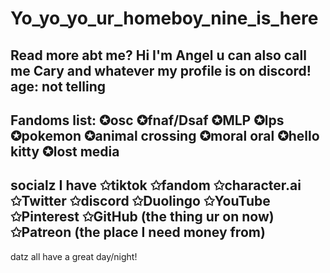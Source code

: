 # Yo_yo_yo_ur_homeboy_nine_is_here
Read more abt me? 
Hi I'm Angel u can also call me Cary and whatever my profile is on discord! age: not telling
------------------------ 
Fandoms list:
✪osc
✪fnaf/Dsaf
✪MLP
✪lps
✪pokemon
✪animal crossing
✪moral oral 
✪hello kitty
✪lost media
-------------
socialz I have
✩tiktok
✩fandom
✩character.ai
✩Twitter
✩discord
✩Duolingo
✩YouTube
✩Pinterest
✩GitHub (the thing ur on now) 
✩Patreon (the place I need money from)
--------------- 
datz all have a great day/night! 
